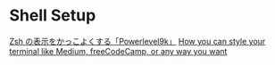 # Shell Setup 
[Zsh の表示をかっこよくする「Powerlevel9k」](https://slacknotebook.com/powerlevel9k-arch/)
[How you can style your terminal like Medium, freeCodeCamp, or any way you want](https://www.freecodecamp.org/news/how-you-can-style-your-terminal-like-medium-freecodecamp-or-any-way-you-want-f499234d48bc/)

